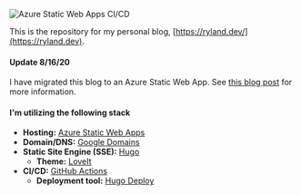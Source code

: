 ![Azure Static Web Apps CI/CD](https://github.com/RylandDeGregory/Blog/workflows/Azure%20Static%20Web%20Apps%20CI/CD/badge.svg)

This is the repository for my personal blog, [https://ryland.dev/](https://ryland.dev).

#### Update 8/16/20

I have migrated this blog to an Azure Static Web App. See [this blog post](https://ryland.dev/posts) for more information.

#### I'm utilizing the following stack

- **Hosting:** [Azure Static Web Apps](https://azure.microsoft.com/en-us/services/app-service/static/)
- **Domain/DNS:** [Google Domains](https://domains.google)
- **Static Site Engine (SSE):** [Hugo](https://gohugo.io)
  - **Theme:** [LoveIt](https://hugoloveit.com/)
- **CI/CD:** [GitHub Actions](https://github.com/features/actions)
  - **Deployment tool:** [Hugo Deploy](https://gohugo.io/hosting-and-deployment/hugo-deploy/#azure-storage)
